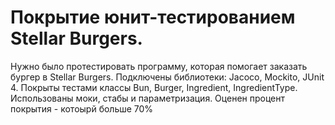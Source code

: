 # Покрытие юнит-тестированием Stellar Burgers.
Нужно было протестировать программу, которая помогает заказать бургер в Stellar Burgers.
Подключены библиотеки: Jacoco, Mockito, JUnit 4.
Покрыты тестами классы Bun, Burger, Ingredient, IngredientType. Использованы моки, стабы и параметризация.
Оценен процент покрытия - котоырй больше 70%
